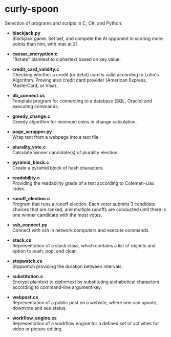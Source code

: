 # curly-spoon
Selection of programs and scripts in C, C#, and Python:

- **blackjack.py**\
Blackjack game. Set bet, and compete the AI opponent in scoring more points than him, with max at 21.
  
- **caesar_encryption.c**\
  "Rotate" plaintext to ciphertext based on key value.
  
- **credit_card_validity.c**\
  Checking whether a credit (or debit) card is valid according to Luhn's Algorithm. Proving also credit card provider (American Express, MasterCard, or Visa).

- **db_connect.cs**\
  Template program for connecting to a database (SQL, Oracle) and executing commands.
  
- **greedy_change.c**\
  Greedy algorithm for minimum coins in change calculation.
  
- **page_scrapper.py**\
  Wrap text from a webpage into a text file.
  
- **plurality_vote.c**\
  Calculate winner candidate(s) of plurality election.

- **pyramid_block.c**\
  Create a pyramid block of hash characters.

- **readability.c**\
  Providing the readability grade of a text according to Coleman-Liau index.

- **runoff_election.c**\
  Program that runs a runoff election. Each voter submits 3 candidate choices that are ranked, and multiple runoffs are conducted until there is one winner candidate with the most votes.

- **ssh_connect.py**\
  Connect with ssh in network computers and execute commands.

- **stack.cs**\
  Representation of a stack class, which contains a list of objects and option to push, pop, and clear.
  
- **stopwatch.cs**\
  Stopwatch providing the duration between intervals.
  
- **substitution.c**\
  Encrypt plaintext to ciphertext by substituting alphabetical characters according to command-line argument key.

- **webpost.cs**\
  Representation of a public post on a website, where one can upvote, downvote and see status.

- **workflow_engine.cs**\
  Representation of a workflow engine for a defined set of activities for video or picture editing.
